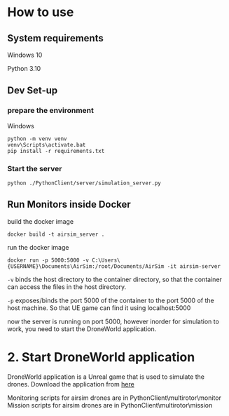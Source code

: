 # How to use

## System requirements
Windows 10 

Python 3.10

## Dev Set-up

### prepare the environment
Windows
```
python -m venv venv
venv\Scripts\activate.bat
pip install -r requirements.txt 
```

### Start the server
```
python ./PythonClient/server/simulation_server.py
```






## Run Monitors inside Docker
build the docker image
```
docker build -t airsim_server .
```

run the docker image
```
docker run -p 5000:5000 -v C:\Users\{USERNAME}\Documents\AirSim:/root/Documents/AirSim -it airsim-server
```
`-v` binds the host directory to the container directory, so that the container can access the files in the host directory.

`-p` exposes/binds the port 5000 of the container to the port 5000 of the host machine. So that UE game can find it using localhost:5000



now the server is running on port 5000, however inorder for simulation to work, 
you need to start the DroneWorld application.

# 2. Start DroneWorld application
DroneWorld application is a Unreal game that is used to simulate the drones.
Download the application from [here](https://github.com/UAVLab-SLU/DroneWorldGenerator/releases)


Monitoring scripts for airsim drones are in PythonClient\multirotor\monitor
Mission scripts for airsim drones are in PythonClient\multirotor\mission




